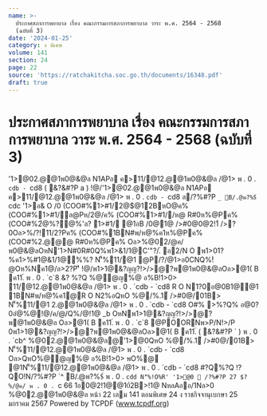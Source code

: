 ```yaml
---
name: >-
  ประกาศสภาการพยาบาล เรื่อง คณะกรรมการสภาการพยาบาล วาระ พ.ศ. 2564 - 2568
  (ฉบับที่ 3)
date: '2024-01-25'
category: ง พิเศษ
volume: 141
section: 24
page: 22
source: 'https://ratchakitcha.soc.go.th/documents/16348.pdf'
draft: true
---
```


# ประกาศสภาการพยาบาล เรื่อง คณะกรรมการสภาการพยาบาล วาระ พ.ศ. 2564 - 2568 (ฉบับที่ 3)

'1>@02.@@1พ0@&@ล N1APอ ค>11/@12.@@1พ0@&@ล /@1> พ . 0 . `cdb - `cd8 ( &?&#?P a ) !@/'1>@02.@@1พ0@&@ล N1APอ ค>11/@12.@@1พ0@&@ล /@1> พ . 0 . `cdb - `cd8 ล/?%#?P `_ B/.@พ?%$์ `cdc '1>อ& O /0 (COO#%1>#1/2@$@12BหO@ค% (COO#%1>#1/ล@Pห/2@/ค% (COO#%1>#1//ห@ R#0ห%@Pค% (COO#%2ํ@%?@%'ล? 1>#1/ @1อB /0@1@ />#0@0@2!1์ />?0Oล>%/?!11/2?Pค% (COO#%1BN#พ/ห@%ค1ห%@Pค% (COO#%2.@@@ R#0ห%@Pค% Oล>%@02/@ค/พ0@&@ลOหN'1>N#0R#0Q%พ1>&1/1@C'"?/.์ อ2/N O พ1>01?%ค1>%#1@&1/1@%%? N'็%11/@1 @P/?/@1>อ0CNQ%!ํ@Oห%Nค1@/ล>2?P'ี !@/พ1>1@&?ญญ?!>/>@?พ@1พ0@&@ลOล>@1( B ค11.์ พ . 0 . `c`8 &? %?Q %@@ญ%@ อ%B!1>0> 11/@12.@@1พ0@&@ล /@1> พ . 0 . `cdb - `cd8 R O N1?0อ@0B1@@1 1BN#พ/ห@%ค1@R O N2%อQหO %@/%.1์ />#0@/01B> N'็%11/@1 2.@@1พ0@&@ล /@1> พ . 0 . `cdb - `cd8 O#% >%?Q% อ@0?0อํ@%@!@/ค/@/Q%/@!1@ _b OหNพ1>1@&?ญญ?!>/>@?พ@1พ0@&@ล Oล>@1( B ค11.์ พ . 0 . `c`8 @POORNพ>P/N!>/P 0พ1>1@&?ญญ?!>/>@?พ@1พ0@&@ลOล>@1( B ค11.์ ( &?&#?P ` ) พ . 0 . `cb^ %@02.@@1พ0@&@ล@'1>@0QหO %@/%.1์ />#0@/01B> N'็%11/@12.@@1พ0@&@ล /@1> พ . 0 . `cdb - `cd8 Oล>QหO%@@ญ%@ อ%B!1>0> พO%@ @1N'็%11/@12.@@1พ0@&@ล /@1> พ . 0 . `cdb - `cd8 #?Q%?Q !?QO!N/?%#?P `^ B/.@พ?%$์ พ . 0 . `cdd N'็%!O%R' '1>@0  /?%#?P 27 $?%/@ค/ พ . 0 . `c 66 1อ0@2!1@@10์2B>!1@ NหลAออ/1Nล>0 %@02.@@1พ0@&@ล หน้า 22 เลม 141 ตอนพิเศษ 24 ง ราชกิจจานุเบกษา 25 มกราคม 2567 Powered by TCPDF (www.tcpdf.org)
